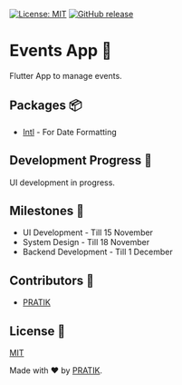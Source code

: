 [![License: MIT](https://img.shields.io/badge/License-MIT-yellow.svg)](https://opensource.org/licenses/MIT)  [![GitHub release](https://img.shields.io/github/pratikstemkar/events_app.svg)](https://GitHub.com/pratikstemkar/events_app/releases/)  

# Events App :iphone:
Flutter App to manage events.

## Packages :package:
* [Intl](https://pub.dev/packages/intl) - For Date Formatting

## Development Progress :construction_worker:
UI development in progress.

## Milestones :wrench:
* UI Development - Till 15 November
* System Design - Till 18 November
* Backend Development - Till 1 December

## Contributors :busts_in_silhouette:
* [PRATIK](https://github.com/pratikstemkar)

## License :pencil:
[MIT](https://opensource.org/licenses/MIT)

Made with ❤ by [PRATIK](https://github.com/pratikstemkar).
